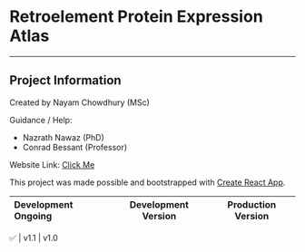 # Retroelement Protein Expression Atlas
-----------

## Project Information

Created by Nayam Chowdhury (MSc)

Guidance / Help:
- Nazrath Nawaz (PhD)
- Conrad Bessant (Professor)


Website Link: [Click Me](https://rtpea.com/home)

This project was made possible and bootstrapped with [Create React App](https://github.com/facebookincubator/create-react-app).


Development Ongoing | Development Version | Production Version
:--- | :---: | :---:

:white_check_mark: | v1.1 | v1.0
